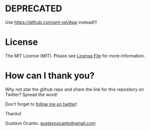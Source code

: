# DEPRECATED

Use <a href="https://github.com/ant-vel/App">https://github.com/ant-vel/App<a> instead!!!

# License

The MIT License (MIT). Please see [License File](https://github.com/ant-vel/App/blob/master/LICENSE) for more information.


# How can I thank you?
Why not star the github repo and share the link for this repository on Twitter? Spread the word!


Don't forget to [follow me on twitter](https://twitter.com/gocanto)!

Thanks!

Gustavo Ocanto.
gustavoocanto@gmail.com
